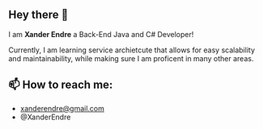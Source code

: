 ## Hey there 👋
I am **Xander Endre** a Back-End Java and C# Developer!

Currently, I am learning service archietcute that allows for easy scalability and maintainability, while making sure I am proficent in many other areas.

## 📫 How to reach me:
- xanderendre@gmail.com
- @XanderEndre
